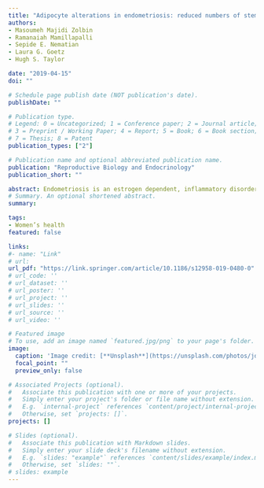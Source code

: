 ```yaml
---
title: "Adipocyte alterations in endometriosis: reduced numbers of stem cells and microRNA induced alterations in adipocyte metabolic gene expression"
authors:
- Masoumeh Majidi Zolbin
- Ramanaiah Mamillapalli
- Sepide E. Nematian
- Laura G. Goetz
- Hugh S. Taylor

date: "2019-04-15"
doi: ""

# Schedule page publish date (NOT publication's date).
publishDate: ""

# Publication type.
# Legend: 0 = Uncategorized; 1 = Conference paper; 2 = Journal article;
# 3 = Preprint / Working Paper; 4 = Report; 5 = Book; 6 = Book section;
# 7 = Thesis; 8 = Patent
publication_types: ["2"]

# Publication name and optional abbreviated publication name.
publication: "Reproductive Biology and Endocrinology"
publication_short: ""

abstract: Endometriosis is an estrogen dependent, inflammatory disorder occurring in 5–10% of reproductive-aged women. Women with endometriosis have a lower body mass index (BMI) and decreased body fat compared to those without the disease, yet few studies have focused on the metabolic abnormalities in adipose tissue in women with endometriosis. Previously, we identified microRNAs that are differentially expressed in endometriosis and altered in the serum of women with the disease. Here we explore the effect of endometriosis on fat tissue and identified a role for endometriosis-related microRNAs in fat metabolism and a reduction in adipocyte stem cell number.
# Summary. An optional shortened abstract.
summary:

tags:
- Women’s health
featured: false

links:
#- name: "Link"
# url: 
url_pdf: "https://link.springer.com/article/10.1186/s12958-019-0480-0"
# url_code: ''
# url_dataset: ''
# url_poster: ''
# url_project: ''
# url_slides: ''
# url_source: ''
# url_video: ''

# Featured image
# To use, add an image named `featured.jpg/png` to your page's folder. 
image:
  caption: 'Image credit: [**Unsplash**](https://unsplash.com/photos/jdD8gXaTZsc)'
  focal_point: ""
  preview_only: false

# Associated Projects (optional).
#   Associate this publication with one or more of your projects.
#   Simply enter your project's folder or file name without extension.
#   E.g. `internal-project` references `content/project/internal-project/index.md`.
#   Otherwise, set `projects: []`.
projects: []

# Slides (optional).
#   Associate this publication with Markdown slides.
#   Simply enter your slide deck's filename without extension.
#   E.g. `slides: "example"` references `content/slides/example/index.md`.
#   Otherwise, set `slides: ""`.
# slides: example
---
```




